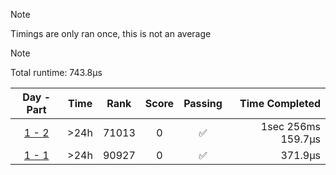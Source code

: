 > [!NOTE]
> Timings are only ran once, this is not an average

> [!NOTE]
> Total runtime: 743.8µs

|Day - Part|Time|Rank|Score|Passing|Time Completed|
|:-:|:-:|:-:|:-:|:-:|-:|
|[1 - 2](https://github.com/SWCreeperKing/AdventOfCode/blob/master/AdventOfCode/Solutions/2018/Day1.cs)|&gt;24h|71013|0|✅|1sec 256ms 159.7µs|
|[1 - 1](https://github.com/SWCreeperKing/AdventOfCode/blob/master/AdventOfCode/Solutions/2018/Day1.cs)|&gt;24h|90927|0|✅|371.9µs|
